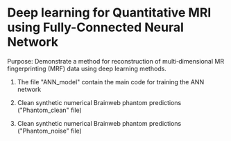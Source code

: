 # Deep learning for Quantitative MRI using Fully-Connected Neural Network

Purpose: Demonstrate a method for reconstruction of multi‐dimensional MR fingerprinting (MRF) data using deep learning methods.


1) The file "ANN_model" contain the main code for training the ANN network

2) Clean synthetic numerical Brainweb phantom predictions ("Phantom_clean" file)

3) Clean synthetic numerical Brainweb phantom predictions ("Phantom_noise" file)


